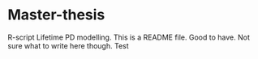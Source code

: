 # Master-thesis
R-script Lifetime PD modelling.
This is a README file. Good to have.
Not sure what to write here though.
Test
